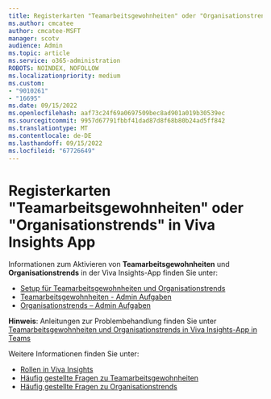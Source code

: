 ```yaml
---
title: Registerkarten "Teamarbeitsgewohnheiten" oder "Organisationstrends" in Viva Insights App
ms.author: cmcatee
author: cmcatee-MSFT
manager: scotv
audience: Admin
ms.topic: article
ms.service: o365-administration
ROBOTS: NOINDEX, NOFOLLOW
ms.localizationpriority: medium
ms.custom:
- "9010261"
- "16695"
ms.date: 09/15/2022
ms.openlocfilehash: aaf73c24f69a0697509bec8ad901a019b30539ec
ms.sourcegitcommit: 9957d67791fbbf41dad87d8f68b80b24ad5ff842
ms.translationtype: MT
ms.contentlocale: de-DE
ms.lasthandoff: 09/15/2022
ms.locfileid: "67726649"
---
```

# <a name="teamwork-habits-or-organization-trends-tabs-in-viva-insights-app"></a>Registerkarten "Teamarbeitsgewohnheiten" oder "Organisationstrends" in Viva Insights App

Informationen zum Aktivieren von **Teamarbeitsgewohnheiten** und **Organisationstrends** in der Viva Insights-App finden Sie unter:

- [Setup für Teamarbeitsgewohnheiten und Organisationstrends](https://docs.microsoft.com/viva/insights/org-team-insights/setup)
- [Teamarbeitsgewohnheiten - Admin Aufgaben](https://docs.microsoft.com/viva/insights/org-team-insights/teamwork-habits#admin-tasks)
- [Organisationstrends – Admin Aufgaben](https://docs.microsoft.com/viva/insights/org-team-insights/org-trends#admin-tasks)

**Hinweis**: Anleitungen zur Problembehandlung finden Sie unter [Teamarbeitsgewohnheiten und Organisationstrends in Viva Insights-App in Teams](https://community.vivainsights.microsoft.com/t5/Manager-insights/My-Team-and-My-Organization-tabs-within-Viva-Insights-app-in/td-p/1769)

Weitere Informationen finden Sie unter:

- [Rollen in Viva Insights](https://docs.microsoft.com/viva/insights/use/user-roles)
- [Häufig gestellte Fragen zu Teamarbeitsgewohnheiten](https://docs.microsoft.com/viva/insights/org-team-insights/teamwork-habits-faq)
- [Häufig gestellte Fragen zu Organisationstrends](https://docs.microsoft.com/viva/insights/org-team-insights/org-trends-faq)